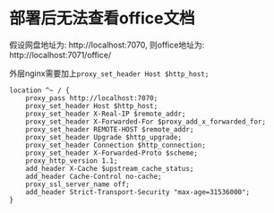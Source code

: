 # 部署后无法查看office文档

假设网盘地址为: http://localhost:7070, 则office地址为: http://localhost:7071/office/

外层nginx需要加上`proxy_set_header Host $http_host;`
```nginx
location ^~ / {
    proxy_pass http://localhost:7070; 
    proxy_set_header Host $http_host; 
    proxy_set_header X-Real-IP $remote_addr; 
    proxy_set_header X-Forwarded-For $proxy_add_x_forwarded_for; 
    proxy_set_header REMOTE-HOST $remote_addr; 
    proxy_set_header Upgrade $http_upgrade; 
    proxy_set_header Connection $http_connection; 
    proxy_set_header X-Forwarded-Proto $scheme; 
    proxy_http_version 1.1; 
    add_header X-Cache $upstream_cache_status; 
    add_header Cache-Control no-cache; 
    proxy_ssl_server_name off; 
    add_header Strict-Transport-Security "max-age=31536000"; 
}
```
